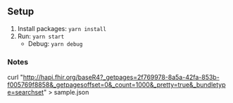 ## Setup

1. Install packages: `yarn install`
1. Run: `yarn start`
    - Debug: `yarn debug`

### Notes

curl "http://hapi.fhir.org/baseR4?_getpages=2f769978-8a5a-42fa-853b-f005769f8858&_getpagesoffset=0&_count=1000&_pretty=true&_bundletype=searchset" > sample.json
